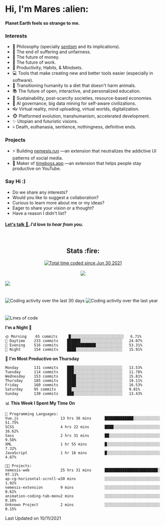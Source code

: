 <h1>Hi, I'm Mares :alien:</h1>

#### Planet Earth feels so strange to me.

### **Interests**

- 🌊 Philosophy (specially [_sentism_][sentismmedium] and its implications).
- 🎯 The end of suffering and unfairness.
- 💸 The future of money.
- 💼 The future of work.
- 🧠 Productivity, Habits, & Mindsets.
- 💻 Tools that make creating new and better tools easier (especially in software).
- 🥗 Transitioning humanity to a diet that doesn't harm animals.
- 📚 The future of open, interactive, and personalized education.
- 🌱 Sustainability, post-scarcity societies, resource-based economies.
- 🤖 AI governance, big data mining for self-aware civilizations.
- 👓 Virtual reality, mind uploading, virtual worlds, digitalization.
- 🐵 Platformed evolution, transhumanism, accelerated development.
- ✨ Utopian and futuristic visions.
- 💀 Death, euthanasia, sentience, nothingness, definitive ends.


### **Projects**

- ⚡ Building [nemesis.run](https://nemesis.run) —an extension that neutralizes the addictive UI patterns of social media.
- 💎 Maker of [timeboss.app](https://timeboss.app) —an extension that helps people stay productive on YouTube.


### **Say Hi :)**

- Do we share any interests?
- Would you like to suggest a collaboration?
- Curious to learn more about me or my ideas?
- Eager to share your vision or a thought?
- Have a reason I didn't list?

#### [Let's talk :wave:.](mailto:mareszhar@gmail.com) _I'd love to hear from you_.

[sentismmedium]: https://medium.com/@mareszhar/born-a-prisoner-a-reflection-about-life-its-struggles-and-a-plan-to-escape-d8566ce9b026

<br>

<h2 align="center">Stats :fire:</h2>

<div align="center">
  <a href="https://wakatime.com/@cfdc0e0d-4860-4b62-9ff0-cb659185525e">
    <img src="https://wakatime.com/badge/user/cfdc0e0d-4860-4b62-9ff0-cb659185525e.svg" alt="Total time coded since Jun 30 2021" />
  </a>
</div>

<br>

<div align="center">
  <img src="https://github-readme-streak-stats.herokuapp.com?user=mareszhar&theme=black-ice&hide_border=true&stroke=FFFFFF15&ring=DF8FFE&fire=DF8FFE&currStreakLabel=DF8FFE&background=1A232A&currStreakNum=86FFAB&dates=B1AAB3FF">
</div>

<!-- Add or remove this: &dates=B1AAB3FF at the end of the streak stats URL if they get bugged and aren't updating -->

<br>

<img src="https://activity-graph.herokuapp.com/graph?username=mareszhar&theme=nord&bg_color=00000000&color=979797&line=DF8FFE&point=00000000&area=true&hide_border=true">

<br>

<h1></h1>

<img src="https://wakatime.com/share/@mares/5df0ff02-9c79-41b4-b540-51dc9c65a57b.svg" alt="Coding activity over the last 30 days" />
<img src="https://wakatime.com/share/@mares/ea89ba71-f374-40af-930c-e0655909fe37.svg" alt="Coding activity over the last year" />

<h1></h1>

<!--START_SECTION:waka-->
![Lines of code](https://img.shields.io/badge/From%20Hello%20World%20I%27ve%20Written-159636%20lines%20of%20code-blue)

**I'm a Night 🦉** 

```text
🌞 Morning    65 commits     █░░░░░░░░░░░░░░░░░░░░░░░░   6.71% 
🌆 Daytime    233 commits    ██████░░░░░░░░░░░░░░░░░░░   24.07% 
🌃 Evening    516 commits    █████████████░░░░░░░░░░░░   53.31% 
🌙 Night      154 commits    ████░░░░░░░░░░░░░░░░░░░░░   15.91%

```
📅 **I'm Most Productive on Thursday** 

```text
Monday       131 commits    ███░░░░░░░░░░░░░░░░░░░░░░   13.53% 
Tuesday      114 commits    ███░░░░░░░░░░░░░░░░░░░░░░   11.78% 
Wednesday    153 commits    ████░░░░░░░░░░░░░░░░░░░░░   15.81% 
Thursday     185 commits    ████░░░░░░░░░░░░░░░░░░░░░   19.11% 
Friday       160 commits    ████░░░░░░░░░░░░░░░░░░░░░   16.53% 
Saturday     95 commits     ██░░░░░░░░░░░░░░░░░░░░░░░   9.81% 
Sunday       130 commits    ███░░░░░░░░░░░░░░░░░░░░░░   13.43%

```


📊 **This Week I Spent My Time On** 

```text
💬 Programming Languages: 
Vue.js                   13 hrs 36 mins      █████████████░░░░░░░░░░░░   51.75% 
SCSS                     4 hrs 22 mins       ████░░░░░░░░░░░░░░░░░░░░░   16.62% 
Sass                     2 hrs 31 mins       ██░░░░░░░░░░░░░░░░░░░░░░░   9.58% 
XML                      1 hr 55 mins        █░░░░░░░░░░░░░░░░░░░░░░░░   7.32% 
JavaScript               1 hr 16 mins        █░░░░░░░░░░░░░░░░░░░░░░░░   4.87%

🐱‍💻 Projects: 
nemesis-web              25 hrs 31 mins      ████████████████████████░   97.11% 
ap-cg-horizontal-scroll-w30 mins             ░░░░░░░░░░░░░░░░░░░░░░░░░   1.92% 
nemesis-extension        9 mins              ░░░░░░░░░░░░░░░░░░░░░░░░░   0.62% 
animation-coding-tab-menu2 mins              ░░░░░░░░░░░░░░░░░░░░░░░░░   0.16% 
Unknown Project          2 mins              ░░░░░░░░░░░░░░░░░░░░░░░░░   0.15%

```


 Last Updated on 10/11/2021
<!--END_SECTION:waka-->
